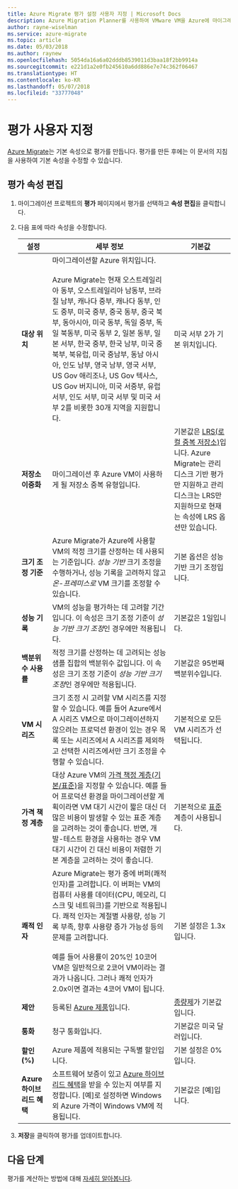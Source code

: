 ```yaml
---
title: Azure Migrate 평가 설정 사용자 지정 | Microsoft Docs
description: Azure Migration Planner를 사용하여 VMware VM을 Azure에 마이그레이션하기 위해 평가를 설정 및 실행하는 방법을 설명합니다.
author: rayne-wiselman
ms.service: azure-migrate
ms.topic: article
ms.date: 05/03/2018
ms.author: raynew
ms.openlocfilehash: 5054da16a6a02dddb8539011d3baa18f2bb9914a
ms.sourcegitcommit: e221d1a2e0fb245610a6dd886e7e74c362f06467
ms.translationtype: HT
ms.contentlocale: ko-KR
ms.lasthandoff: 05/07/2018
ms.locfileid: "33777048"
---
```

# <a name="customize-an-assessment"></a>평가 사용자 지정

[Azure Migrate](migrate-overview.md)는 기본 속성으로 평가를 만듭니다. 평가를 만든 후에는 이 문서의 지침을 사용하여 기본 속성을 수정할 수 있습니다.


## <a name="edit-assessment-properties"></a>평가 속성 편집

1. 마이그레이션 프로젝트의 **평가** 페이지에서 평가를 선택하고 **속성 편집**을 클릭합니다.
2. 다음 표에 따라 속성을 수정합니다.

    **설정** | **세부 정보** | **기본값**
    --- | --- | ---
    **대상 위치** | 마이그레이션할 Azure 위치입니다.<br/><br/> Azure Migrate는 현재 오스트레일리아 동부, 오스트레일리아 남동부, 브라질 남부, 캐나다 중부, 캐나다 동부, 인도 중부, 미국 중부, 중국 동부, 중국 북부, 동아시아, 미국 동부, 독일 중부, 독일 북동부, 미국 동부 2, 일본 동부, 일본 서부, 한국 중부, 한국 남부, 미국 중북부, 북유럽, 미국 중남부, 동남 아시아, 인도 남부, 영국 남부, 영국 서부, US Gov 애리조나, US Gov 텍사스, US Gov 버지니아, 미국 서중부, 유럽 서부, 인도 서부, 미국 서부 및 미국 서부 2를 비롯한 30개 지역을 지원합니다. |  미국 서부 2가 기본 위치입니다.
    **저장소 이중화** | 마이그레이션 후 Azure VM이 사용하게 될 저장소 중복 유형입니다. | 기본값은 [LRS(로컬 중복 저장소)](../storage/common/storage-redundancy-lrs.md)입니다. Azure Migrate는 관리 디스크 기반 평가만 지원하고 관리 디스크는 LRS만 지원하므로 현재는 속성에 LRS 옵션만 있습니다.
    **크기 조정 기준** | Azure Migrate가 Azure에 사용할 VM의 적정 크기를 산정하는 데 사용되는 기준입니다. *성능 기반* 크기 조정을 수행하거나, 성능 기록을 고려하지 않고 *온-프레미스로* VM 크기를 조정할 수 있습니다. | 기본 옵션은 성능 기반 크기 조정입니다.
    **성능 기록** | VM의 성능을 평가하는 데 고려할 기간입니다. 이 속성은 크기 조정 기준이 *성능 기반 크기 조정*인 경우에만 적용됩니다. | 기본값은 1일입니다.
    **백분위 수 사용률** | 적정 크기를 산정하는 데 고려되는 성능 샘플 집합의 백분위수 값입니다. 이 속성은 크기 조정 기준이 *성능 기반 크기 조정*인 경우에만 적용됩니다.  | 기본값은 95번째 백분위수입니다.
    **VM 시리즈** | 크기 조정 시 고려할 VM 시리즈를 지정할 수 있습니다. 예를 들어 Azure에서 A 시리즈 VM으로 마이그레이션하지 않으려는 프로덕션 환경이 있는 경우 목록 또는 시리즈에서 A 시리즈를 제외하고 선택한 시리즈에서만 크기 조정을 수행할 수 있습니다. | 기본적으로 모든 VM 시리즈가 선택됩니다.
    **가격 책정 계층** | 대상 Azure VM의 [가격 책정 계층(기본/표준)](../virtual-machines/windows/sizes-general.md)을 지정할 수 있습니다. 예를 들어 프로덕션 환경을 마이그레이션할 계획이라면 VM 대기 시간이 짧은 대신 더 많은 비용이 발생할 수 있는 표준 계층을 고려하는 것이 좋습니다. 반면, 개발-테스트 환경을 사용하는 경우 VM 대기 시간이 긴 대신 비용이 저렴한 기본 계층을 고려하는 것이 좋습니다. | 기본적으로 [표준](../virtual-machines/windows/sizes-general.md) 계층이 사용됩니다.
    **쾌적 인자** | Azure Migrate는 평가 중에 버퍼(쾌적 인자)를 고려합니다. 이 버퍼는 VM의 컴퓨터 사용률 데이터(CPU, 메모리, 디스크 및 네트워크)를 기반으로 적용됩니다. 쾌적 인자는 계절별 사용량, 성능 기록 부족, 향후 사용량 증가 가능성 등의 문제를 고려합니다.<br/><br/> 예를 들어 사용률이 20%인 10코어 VM은 일반적으로 2코어 VM이라는 결과가 나옵니다. 그러나 쾌적 인자가 2.0x이면 결과는 4코어 VM이 됩니다. | 기본 설정은 1.3x입니다.
    **제안** | 등록된 [Azure 제품](https://azure.microsoft.com/support/legal/offer-details/)입니다. | [종량제](https://azure.microsoft.com/offers/ms-azr-0003p/)가 기본값입니다.
    **통화** | 청구 통화입니다. | 기본값은 미국 달러입니다.
    **할인(%)** | Azure 제품에 적용되는 구독별 할인입니다. | 기본 설정은 0%입니다.
    **Azure 하이브리드 혜택** | 소프트웨어 보증이 있고 [Azure 하이브리드 혜택](https://azure.microsoft.com/pricing/hybrid-use-benefit/)을 받을 수 있는지 여부를 지정합니다. [예]로 설정하면 Windows 외 Azure 가격이 Windows VM에 적용됩니다. | 기본값은 [예]입니다.

3. **저장**을 클릭하여 평가를 업데이트합니다.


## <a name="next-steps"></a>다음 단계

평가를 계산하는 방법에 대해 [자세히 알아봅니다](concepts-assessment-calculation.md).
